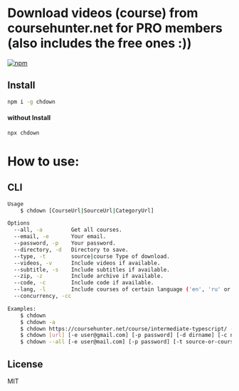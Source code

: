 # Download videos (course) from coursehunter.net for PRO members (also includes the free ones :))
[![npm](https://badgen.net/npm/v/chdown)](https://www.npmjs.com/package/chdown)

## Install
```sh
npm i -g chdown
```

#### without Install
```sh
npx chdown
```

# How to use:

## CLI
```sh
Usage
    $ chdown [CourseUrl|SourceUrl|CategoryUrl]

Options
  --all, -a         Get all courses.
  --email, -e       Your email. 
  --password, -p    Your password.
  --directory, -d   Directory to save.
  --type, -t        source|course Type of download.
  --videos, -v      Include videos if available. 
  --subtitle, -s    Include subtitles if available.
  --zip, -z         Include archive if available.
  --code, -c        Include code if available.
  --lang, -l        Include courses of certain language ('en', 'ru' or 'both')
  --concurrency, -cc

Examples:
    $ chdown
    $ chdown -a
    $ chdown https://coursehunter.net/course/intermediate-typescript/ -t course
    $ chdown [url] [-e user@gmail.com] [-p password] [-d dirname] [-c number] [-t source]
    $ chdown --all [-e user@mail.com] [-p password] [-t source-or-course] [-d path-to-directory] [-cc concurrency-number]
```


## License
MIT

